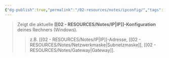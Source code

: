 ```yaml
---
{"dg-publish":true,"permalink":"/02-resources/notes/ipconfig/","tags":["windows/command"],"noteIcon":"","updated":"2025-07-12T13:31:41.324+02:00"}
---
```


>Zeigt die aktuelle **[[02 - RESOURCES/Notes/IP\|IP]]-Konfiguration** deines Rechners (Windows).  
>>z.B. [[02 - RESOURCES/Notes/IP\|IP]]-Adresse, [[02 - RESOURCES/Notes/Netzwerkmaske\|Subnetzmaske]], [[02 - RESOURCES/Notes/Gateway\|Gateway]].